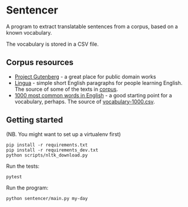 # Sentencer

A program to extract translatable sentences from a corpus,
based on a known vocabulary.

The vocabulary is stored in a CSV file.

## Corpus resources

- [Project Gutenberg](https://www.gutenberg.org/) - a great place for public domain works
- [Lingua](https://lingua.com/english/reading/my-day/) - simple short English paragraphs for people learning English. The source of some of the texts in [corpus](./corpus).
- [1000 most common words in English](https://www.ef.co.uk/english-resources/english-vocabulary/top-1000-words/) - a good starting point for a vocabulary, perhaps. The source of [vocabulary-1000.csv](./vocabulary-1000.csv).

## Getting started

(NB. You might want to set up a virtualenv first)

    pip install -r requirements.txt
    pip install -r requirements_dev.txt
    python scripts/nltk_download.py

Run the tests:

    pytest

Run the program:

    python sentencer/main.py my-day

